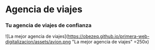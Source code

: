 # Agencia de viajes
### Tu agencia de viajes de confianza

![La mejor agencia de viajes](https://obezeq.github.io/primera-web-digitalizacion/assets/avion.png "La mejor agencia de viajes" =250x)
